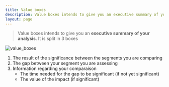 ```yaml
---
title: Value boxes
description: Value boxes intends to give you an executive summary of your analysis. It is split in 3 boxes.
layout: page
---
```


> Value boxes intends to give you an **executive summary of your analysis**. It is split in 3 boxes

![value_boxes]({{site.url}}/{{site.baseurl}}/core_app/impact/web_application/dashboard/images/valueboxes.png)

1. The result of the significance between the segments you are comparing
2. The gap between your segment you are assessing
3. Information regarding your comparaison
    * The time needed for the gap to be significant (if not yet significant)
    * The value of the impact (if significant)
